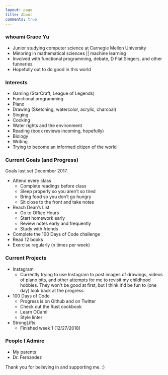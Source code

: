 ```yaml
---
layout: page
title: About
comments: true
---
```


### whoami Grace Yu

- Junior studying computer science at Carnegie Mellon University
- Minoring in mathematical sciences || machine learning
- Involved with functional programming, debate, D Flat Singers, and other funneries
- Hopefully out to do good in this world

### Interests

- Gaming (StarCraft, League of Legends)
- Functional programming
- Piano
- Drawing (Sketching, watercolor, acrylic, charcoal)
- Singing
- Cooking
- Water rights and the environment
- Reading (book reviews incoming, hopefully)
- Biology
- Writing
- Trying to become an informed citizen of the world

### Current Goals (and Progress)

Goals last set December 2017.

- Attend every class
  - Complete readings before class
  - Sleep properly so you aren’t so tired
  - Bring food so you don’t go hungry
  - Sit close to the front and take notes
- Reach Dean’s List
  - Go to Office Hours
  - Start homework early
  - Review notes early and frequently
  - Study with friends
- Complete the 100 Days of Code challenge
- Read 12 books
- Exercise regularly (n times per week)

### Current Projects

- Instagram
  - Currently trying to use Instagram to post images of drawings, videos of piano bits, and other attempts
  for me to revisit my childhood hobbies. They won't be good at first, but I think it'd be fun to (one day) look back at the progress.
- 100 Days of Code
  - Progress is on Github and on Twitter
  - Check out the Rust cookbook
  - Learn OCaml
  - Style linter
- StrongLifts
  - Finished week 1 (12/27/2018)

### People I Admire

- My parents
- Dr. Fernandez

Thank you for believing in and supporting me. :)
